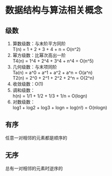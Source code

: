 # 数据结构与算法相关概念

## 级数
1. 算数级数：与末阶平方同阶  
T(n) = 1 + 2 + 3 + 4 + n = O(n^2)  
2. 幂方级数：比幂次高出一阶  
T4(n) = 1^4 + 2^4 + 3^4 + n^4 = O(n^5)  
3. 几何级数：与末项同阶  
Ta(n) = a^0 + a^1 + a^2 + a^n = O(a^n)   
T2(n) = 2^0 + 2^1 + 2^2 + 2^n = O(2^n)  
4. 收敛级数：O(1)  
5. 调和级数：   
h(n) = 1/1 + 1/2 + 1/3 + 1/n = O(logn)  
6. 对数级数：  
log1 + log2 + log3 + logn = log(n!) = O(nlogn)  

## 有序  
任意一对相邻的元素都是顺序的  
## 无序  
总有一对相邻的元素时逆序的